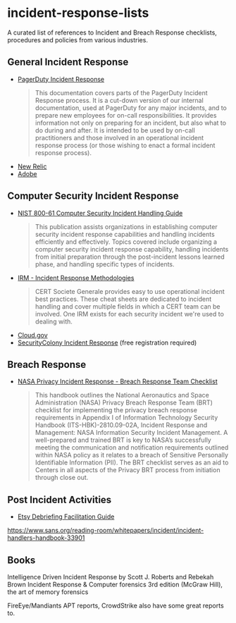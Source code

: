 # incident-response-lists

A curated list of references to Incident and Breach Response checklists,
procedures and policies from various industries.

## General Incident Response

- [PagerDuty Incident Response](https://response.pagerduty.com/)
  > This documentation covers parts of the PagerDuty Incident Response
  > process. It is a cut-down version of our internal documentation,
  > used at PagerDuty for any major incidents, and to prepare new
  > employees for on-call responsibilities. It provides information not
  > only on preparing for an incident, but also what to do during and
  > after. It is intended to be used by on-call practitioners and those
  > involved in an operational incident response process (or those
  > wishing to enact a formal incident response process).
- [New Relic](https://blog.newrelic.com/2018/02/13/new-relic-incident-response/)
- [Adobe](https://www.adobe.com/content/dam/acom/en/security/pdfs/adb-incident-response-overview.pdf)

## Computer Security Incident Response

- [NIST 800-61 Computer Security Incident Handling
Guide](https://www.nist.gov/publications/computer-security-incident-handling-guide)
  > This publication assists organizations in establishing computer
  > security incident response capabilities and handling incidents
  > efficiently and effectively. Topics covered include organizing a
  > computer security incident response capability, handling incidents
  > from initial preparation through the post-incident lessons learned
  > phase, and handling specific types of incidents.
- [IRM - Incident Response Methodologies](https://github.com/certsocietegenerale/IRM)
  > CERT Societe Generale provides easy to use operational incident best
  > practices. These cheat sheets are dedicated to incident handling and
  > cover multiple fields in which a CERT team can be involved. One IRM
  > exists for each security incident we're used to dealing with.
- [Cloud.gov](https://cloud.gov/docs/ops/security-ir/)
- [SecurityColony Incident Response](https://portal.securitycolony.com/Incident-Response)
  (free registration required)

## Breach Response

- [NASA Privacy Incident Response - Breach Response Team Checklist](https://www.nasa.gov/sites/default/files/atoms/files/its-hbk-1382-05-01privacyincidentresponsemanagementv1-2.pdf)
  > This handbook outlines the National Aeronautics and Space Administration
  > (NASA) Privacy Breach Response Team (BRT) checklist for implementing
  > the privacy breach response requirements in Appendix I of Information
  > Technology Security Handbook (ITS-HBK)-2810.09-02A, Incident Response
  > and Management: NASA Information Security Incident Management. A
  > well-prepared and trained BRT is key to NASA’s successfully meeting
  > the communication and notification requirements outlined within NASA
  > policy as it relates to a breach of Sensitive Personally Identifiable
  > Information (PII). The BRT checklist serves as an aid to Centers in
  > all aspects of the Privacy BRT process from initiation through close
  > out. 

## Post Incident Activities

- [Etsy Debriefing Facilitation Guide](https://extfiles.etsy.com/DebriefingFacilitationGuide.pdf)


https://www.sans.org/reading-room/whitepapers/incident/incident-handlers-handbook-33901

## Books

Intelligence Driven Incident Response by Scott J. Roberts and Rebekah Brown
Incident Response & Computer forensics 3rd edition (McGraw Hill),
the art of memory forensics

FireEye/Mandiants APT reports, CrowdStrike also have some great reports to.
